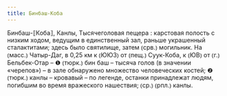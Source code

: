 ```yaml
---
title: Бинбаш-Коба
---
```


Бинбаш-⟦Коба⟧, Канлы, Тысячеголовая пещера
: карстовая полость с низким ходом, ведущим в единственный зал, раньше украшенный сталактитами; здесь было святилище, затем ⦅срв.⦆ могильник. На ⦅масс.⦆ Чатыр-Даг, в 0,25 км к ⦅ЮЮЗ⦆ от ⦅пещ.⦆ Суук-Коба, к ⦅ЮВ⦆ от ⦅г.⦆ Бельбек-Отар – ❶ ⦅тюрк.⦆ бин баш – тысяча голов (в значении «черепов») – в зале обнаружено множество человеческих костей; ❷ ⦅тюрк.⦆ канлы – кровавый – по легенде, останки принадлежат людям, погибшим во время вражеского нашествия; ⦅ср.⦆ ⦅рпл.⦆ канлы.
